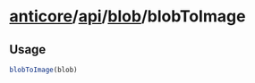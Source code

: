 # [anticore](../../../../../#reference)/[api](../../#reference)/[blob](../#reference)/<a name="reference">blobToImage</a>

## Usage

```js
blobToImage(blob)
```